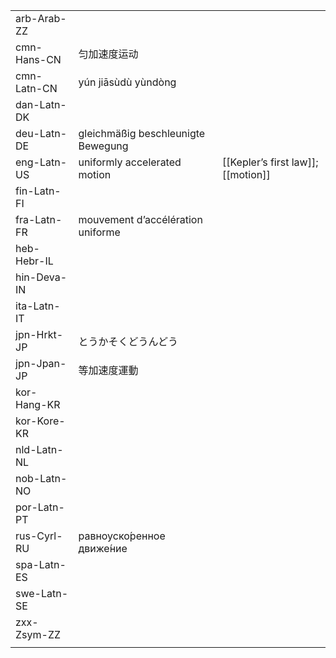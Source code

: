 | | | |
|-|-|-|
| arb-Arab-ZZ |  |  |
| cmn-Hans-CN | 匀加速度运动 |  |
| cmn-Latn-CN | yún jiāsùdù yùndòng |  |
| dan-Latn-DK |  |  |
| deu-Latn-DE | gleichmäßig beschleunigte Bewegung |  |
| eng-Latn-US | uniformly accelerated motion | [[Kepler’s first law]]; [[motion]] |
| fin-Latn-FI |  |  |
| fra-Latn-FR | mouvement d’accélération uniforme |  |
| heb-Hebr-IL |  |  |
| hin-Deva-IN |  |  |
| ita-Latn-IT |  |  |
| jpn-Hrkt-JP | とうかそくどうんどう |  |
| jpn-Jpan-JP | 等加速度運動 |  |
| kor-Hang-KR |  |  |
| kor-Kore-KR |  |  |
| nld-Latn-NL |  |  |
| nob-Latn-NO |  |  |
| por-Latn-PT |  |  |
| rus-Cyrl-RU | равноуско́ренное движе́ние |  |
| spa-Latn-ES |  |  |
| swe-Latn-SE |  |  |
| zxx-Zsym-ZZ |  |  |
|  |  |  |